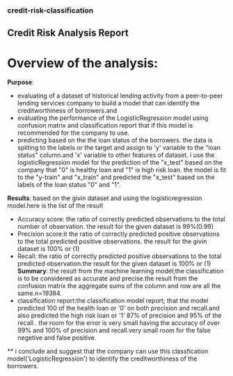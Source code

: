 ### credit-risk-classification

## Credit Risk Analysis Report

# Overview of the analysis:
**Purpose**:
* evaluating of a dataset of historical lending activity from a peer-to-peer lending services company to build a model that can identify the creditworthiness of borrowers.and
* evaluating the performance of the LogisticRegression model using confusion matrix and classification report that if this model is recommended for the company to use.
* predicting based on the the loan status of the borrowers.
the data is spliting to the labels or the target and assign to 'y' variable to the "loan status" column.and 'x' variable to other features of dataset.
i use the logisticRegression model for the prediction of the "x_test" based on the company that "0" is healthy loan and "1" is high risk loan.
the model is fit to the "y-train" and "x_train" and predicted the "x_test" based on the labels of the loan status "0" and "1".

**Results**: based on the givin dataset and using the logisticregression model.here is the list of the result
* Accuracy score: the ratio of correctly predicted observations to the total number of observation. the result for the given dataset is 99%(0.99)
* Precision score:it the ratio of correctly predicted positive observations to the total predicted positive observations. the result for the givin dataset is 100% or (1)
*  Recall: the ratio of correctly predicted positive observations to the total predicted observation.the result for the given dataset is 100% or (1)
**Summary**: the result from the machine learning model;the classification is to be considered as accurate and precise.the result from the confusion matrix the aggregate sums of the column and row are all the same.n=19384.
* classification report:the classification model report; that the model predicted 100 of the health loan or '0' on both precision and recall.and also predicted the high risk loan or '1' 87% of precision and 95% of the recall .
  the room for the error is very small having the accuracy of over 99% and 100% of precision and  recall.very small room for the false negetive and false positive.
 
** i conclude and suggest that the company can use this classfication model('LogisticRegression') to identify the creditworthiness of the borrowers.


